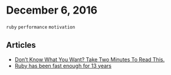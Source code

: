 # December 6, 2016

`ruby` `performance` `motivation`

## Articles

- [Don’t Know What You Want? Take Two Minutes To Read This.](https://medium.com/an-idea-for-you/dont-know-what-you-want-take-two-minutes-to-read-this-ca56f1e4043e)
- [Ruby has been fast enough for 13 years](https://m.signalvnoise.com/ruby-has-been-fast-enough-for-13-years-afff4a54abc7)
